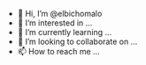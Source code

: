 - 👋 Hi, I’m @elbichomalo
- 👀 I’m interested in ...
- 🌱 I’m currently learning ...
- 💞️ I’m looking to collaborate on ...
- 📫 How to reach me ...

<!---
elbichomalo/elbichomalo is a ✨ special ✨ repository because its `README.md` (this file) appears on your GitHub profile.
You can click the Preview link to take a look at your changes.
--->
